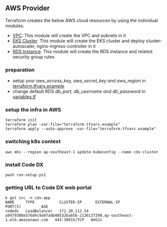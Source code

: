 ## AWS Provider
Terraform creates the below AWS cloud resources by using the individual modules.
- [VPC](./vpc): This module will create the VPC and subnets in it
- [EKS Cluster](./eks-cluster): This module will create the EKS cluster and deploy cluster-autoscaler, nginx-ingress-controller in it
- [RDS Instance](./rds-instance): This module will create the RDS instance and related security group rules
<!-- - [Kubernetes secrets (with RDS/S3 details)](./secrets): This module will create the kubernetes namespace and required secrets in it -->

### preparation
- setup your *aws_access_key, aws_secret_key and aws_region* in [terraform.tfvars.example](terraform.tfvars.example)
- change default RDS *db_port, db_username and db_password* in [variables.tf](variables.tf)


### setup the infra in AWS
```
terraform init
terraform plan -var-file="terraform.tfvars.example"
terraform apply --auto-approve -var-file="terraform.tfvars.example"
```

### switching k8s context
```
aws eks --region ap-southeast-1 update-kubeconfig --name cdx-cluster
```

### install Code DX
```
pwsh run-setup.ps1
```

### getting URL to Code DX web portal
```
k get svc -n cdx-app
NAME     TYPE           CLUSTER-IP      EXTERNAL-IP                                                                    PORT(S)         AGE
codedx   LoadBalancer   172.20.112.54   a9479388e576d4c9a97adb40532bab5b-2136137298.ap-southeast-1.elb.amazonaws.com   443:30815/TCP   8m52s
```
